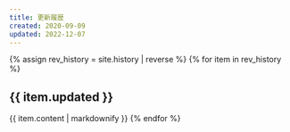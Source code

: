 ```yaml
---
title: 更新履歴
created: 2020-09-09
updated: 2022-12-07
---
```

{% assign rev_history = site.history | reverse %}
{% for item in rev_history %}
## <a name="{{ item.updated }}">{{ item.updated }}</a>
{{ item.content | markdownify }}
{% endfor %}
